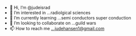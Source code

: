 - 👋 Hi, I’m @judeisrad
- 👀 I’m interested in ...radiolgical sciences
- 🌱 I’m currently learning ...semi conductors super conduction
- 💞️ I’m looking to collaborate on ...guild wars
- 📫 How to reach me ...judehansen1@gmail.com

<!---
judeisrad/judeisrad is a ✨ special ✨ repository because its `README.md` (this file) appears on your GitHub profile.
You can click the Preview link to take a look at your changes.
--->
